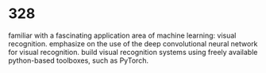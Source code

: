# 328
familiar with a fascinating application area of machine learning: visual recognition. emphasize on the use of the deep convolutional neural network for visual recognition. build visual recognition systems using freely available python-based toolboxes, such as PyTorch.
